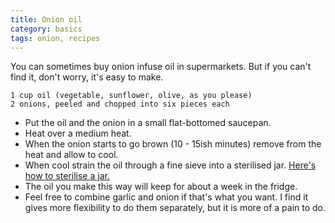 ```yaml
---
title: Onion oil
category: basics
tags: onion, recipes
---
```

You can sometimes buy onion infuse oil in supermarkets. But if you can't find it, don't worry, it's easy to make.

	1 cup oil (vegetable, sunflower, olive, as you please)
	2 onions, peeled and chopped into six pieces each
	
* Put the oil and the onion in a small flat-bottomed saucepan.
* Heat over a medium heat. 
* When the onion starts to go brown (10 - 15ish minutes) remove from the heat and allow to cool.
* When cool strain the oil through a fine sieve into a sterilised jar. [Here's how to sterilise a jar.](https://www.bbcgoodfood.com/howto/guide/how-sterilise-jars)
* The oil you make this way will keep for about a week in the fridge.
* Feel free to combine garlic and onion if that's what you want. I find it gives more flexibility to do them separately, but it is more of a pain to do.
